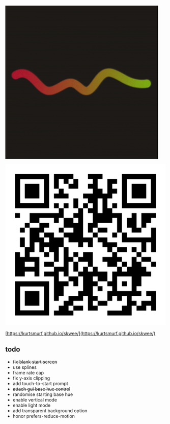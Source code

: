 ![a video of the project in action](./demo.gif)

![qr-encoded url of the live project](./qr-code.svg)

[https://kurtsmurf.github.io/skwee/](https://kurtsmurf.github.io/skwee/)

## todo

- ~~fix blank start screen~~
- use splines
- frame rate cap
- fix y-axis clipping
- add touch-to-start prompt
- ~~attach gui base hue control~~
- randomise starting base hue
- enable vertical mode
- enable light mode
- add transparent background option
- honor prefers-reduce-motion
